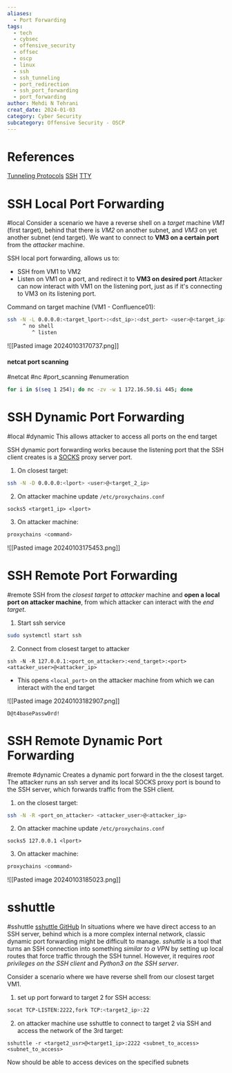 ```yaml
---
aliases:
  - Port Forwarding
tags:
  - tech
  - cybsec
  - offensive_security
  - offsec
  - oscp
  - linux
  - ssh
  - ssh_tunneling
  - port_redirection
  - ssh_port_forwarding
  - port_forwarding
author: Mehdi N Tehrani
creat_date: 2024-01-03
category: Cyber Security
subcategory: Offensive Security - OSCP
---
```

# References
[Tunneling Protocols](https://en.wikipedia.org/wiki/Tunneling_protocol)
[SSH](https://man.openbsd.org/ssh#L)
[TTY](https://en.wikipedia.org/wiki/TTY)

# SSH Local Port Forwarding
#local 
Consider a scenario we have a reverse shell on a *target* machine *VM1* (first target), behind that there is *VM2* on another subnet, and *VM3* on yet another subnet (end target). We want to connect to **VM3 on a certain port** from the *attacker* machine. 

SSH local port forwarding, allows us to:
- SSH from VM1 to VM2
- Listen on VM1 on a port, and redirect it to **VM3 on desired port**
Attacker can now interact with VM1 on the listening port, just as if it's connecting to VM3 on its listening port.

Command on target machine (VM1 - Confluence01):
```sh
ssh -N -L 0.0.0.0:<target_lport>:<dst_ip>:<dst_port> <user>@<target_ip>
     ^ no shell
        ^ listen
```

![[Pasted image 20240103170737.png]]
#### netcat port scanning
#netcat #nc #port_scanning #enumeration 
```sh
for i in $(seq 1 254); do nc -zv -w 1 172.16.50.$i 445; done
```

# SSH Dynamic Port Forwarding
#local #dynamic
This allows attacker to access all ports on the end target

SSH dynamic port forwarding works because the listening port that the SSH client creates is a [SOCKS](https://en.wikipedia.org/wiki/SOCKS) proxy server port.

1. On closest target:
```sh
ssh -N -D 0.0.0.0:<lport> <user>@<target_2_ip>
```
2. On attacker machine update `/etc/proxychains.conf`
```
socks5 <target1_ip> <lport>
```
3. On attacker machine:
```sh
proxychains <command>
```

![[Pasted image 20240103175453.png]]

# SSH Remote Port Forwarding
#remote 
SSH from the *closest target* to *attacker* machine and **open a local port on attacker machine**, from which attacker can interact with the *end target*.

1. Start ssh service
```sh
sudo systemctl start ssh
```
2. Connect from closest target to attacker
```
ssh -N -R 127.0.0.1:<port_on_attacker>:<end_target>:<port> <attacker_user>@<attacker_ip>
```
- This opens `<local_port>` on the attacker machine from which we can interact with the end target

![[Pasted image 20240103182907.png]]

`D@t4basePassw0rd!`
# SSH Remote Dynamic Port Forwarding
#remote #dynamic 
Creates a dynamic port forward in the the closest target. The attacker runs an ssh server and its local SOCKS proxy port is bound to the SSH server, which forwards traffic from the SSH client.

1. on the closest target:
```sh
ssh -N -R <port_on_attacker> <attacker_user>@<attacker_ip>
```
2. On attacker machine update `/etc/proxychains.conf`
```
socks5 127.0.0.1 <lport>
```
3. On attacker machine:
```sh
proxychains <command>
```


![[Pasted image 20240103185023.png]]


# sshuttle
#sshuttle
[sshuttle GitHub](https://github.com/sshuttle/sshuttle)
In situations where we have direct access to an SSH server, behind which is a more complex internal network, classic dynamic port forwarding might be difficult to manage. *sshuttle* is a tool that turns an SSH connection into something *similar to a VPN* by setting up local routes that force traffic through the SSH tunnel. However, it requires *root privileges on the SSH client* and *Python3 on the SSH server*.

Consider a scenario where we have reverse shell from our closest target VM1. 
1. set up port forward to target 2 for SSH access:
```sh
socat TCP-LISTEN:2222,fork TCP:<target2_ip>:22
```
2. on attacker machine use sshuttle to connect to target 2 via SSH and access the network of the 3rd target:
```
sshuttle -r <target2_usr>@<target1_ip>:2222 <subnet_to_access> <subnet_to_access>
```
Now should be able to access devices on the specified subnets

